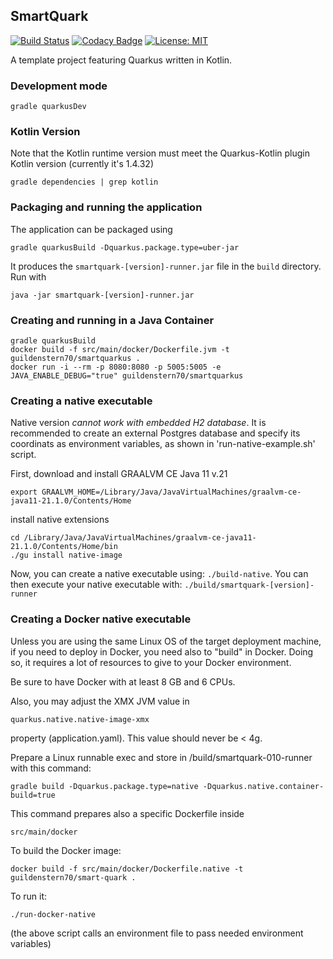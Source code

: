 ## SmartQuark

[![Build Status](https://travis-ci.com/guildenstern70/SmartQuark.svg?branch=master)](https://travis-ci.com/guildenstern70/SmartQuark)
[![Codacy Badge](https://app.codacy.com/project/badge/Grade/8b6c1766de094783827f508e9aedf355)](https://www.codacy.com/gh/guildenstern70/SmartQuark/dashboard?utm_source=github.com&amp;utm_medium=referral&amp;utm_content=guildenstern70/SmartQuark&amp;utm_campaign=Badge_Grade)
[![License: MIT](https://img.shields.io/badge/License-MIT-yellow.svg)](https://opensource.org/licenses/MIT)

A template project featuring Quarkus written in Kotlin.

### Development mode

    gradle quarkusDev

### Kotlin Version

Note that the Kotlin runtime version must meet the Quarkus-Kotlin plugin Kotlin version (currently it's 1.4.32)

    gradle dependencies | grep kotlin

### Packaging and running the application

The application can be packaged using 

    gradle quarkusBuild -Dquarkus.package.type=uber-jar

It produces the `smartquark-[version]-runner.jar` file in the `build` directory. Run with

    java -jar smartquark-[version]-runner.jar

### Creating and running in a Java Container

    gradle quarkusBuild
    docker build -f src/main/docker/Dockerfile.jvm -t guildenstern70/smartquarkus .
    docker run -i --rm -p 8080:8080 -p 5005:5005 -e JAVA_ENABLE_DEBUG="true" guildenstern70/smartquarkus

### Creating a native executable

Native version *cannot work with embedded H2 database*. It is recommended to create an 
external Postgres database and specify its coordinats as environment variables, as shown
in 'run-native-example.sh' script. 

First, download and install GRAALVM CE Java 11 v.21

    export GRAALVM_HOME=/Library/Java/JavaVirtualMachines/graalvm-ce-java11-21.1.0/Contents/Home

install native extensions

    cd /Library/Java/JavaVirtualMachines/graalvm-ce-java11-21.1.0/Contents/Home/bin
    ./gu install native-image

Now, you can create a native executable using: `./build-native`.
You can then execute your native executable with: `./build/smartquark-[version]-runner`

### Creating a Docker native executable

Unless you are using the same Linux OS of the target deployment machine, if you need to
deploy in Docker, you need also to "build" in Docker. Doing so, it requires a lot of resources
to give to your Docker environment.

Be sure to have Docker with at least 8 GB and 6 CPUs.

Also, you may adjust the XMX JVM value in 

    quarkus.native.native-image-xmx

property (application.yaml). This value should never be < 4g.

Prepare a Linux runnable exec and store in /build/smartquark-010-runner with this command:

    gradle build -Dquarkus.package.type=native -Dquarkus.native.container-build=true

This command prepares also a specific Dockerfile inside 

    src/main/docker

To build the Docker image:
 
    docker build -f src/main/docker/Dockerfile.native -t guildenstern70/smart-quark .

To run it:

    ./run-docker-native

(the above script calls an environment file to pass needed environment variables)
